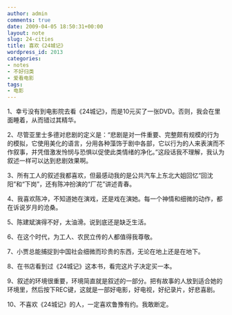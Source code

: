 ```yaml
---
author: admin
comments: true
date: 2009-04-05 18:50:31+00:00
layout: note
slug: 24-cities
title: 喜欢《24城记》
wordpress_id: 2013
categories:
- notes
- 不好归类
- 爱看电影
tags:
- 电影
---
```


1、幸亏没有到电影院去看《24城记》，而是10元买了一张DVD。否则，我会在里面睡着，从而错过其精华。

2、尽管亚里士多德对悲剧的定义是：“悲剧是对一件重要、完整颇有规模的行为的模拟，它使用美化的语言，分用各种藻饰于剧中各部，它以行为的人来表演而不作叙事，并凭借激发怜悯与恐惧以促使此类情绪的净化。”这段话我不理解，我认为叙述一样可以达到悲剧效果啊。

3、所有工人的叙述我都喜欢，但最感动我的是公共汽车上东北大姐回忆“回沈阳”和“下岗”，还有陈冲扮演的“厂花”讲述青春。

4、我喜欢陈冲，不知道她在演戏，还是戏在演她。每一个神情和细微的动作，都在诉说岁月的沧桑。

5、陈建斌演得不好，太油滑。说到底还是缺乏生活。

6、在这个时代，为工人、农民立传的人都值得我尊敬。

7、小贾总能捕捉到中国社会细微而珍贵的东西，无论在地上还是在地下。

8、在书店看到过《24城记》这本书，看完这片子决定买一本。

9、叙述的环境很重要，环境简直就是叙述的一部分。把有故事的人放到适合她的环境里，然后按下REC键，这就是一部好电影，好电视，好纪录片，好悲喜剧。

10、不喜欢《24城记》的人，一定喜欢鲁豫有约。我敢断定。
